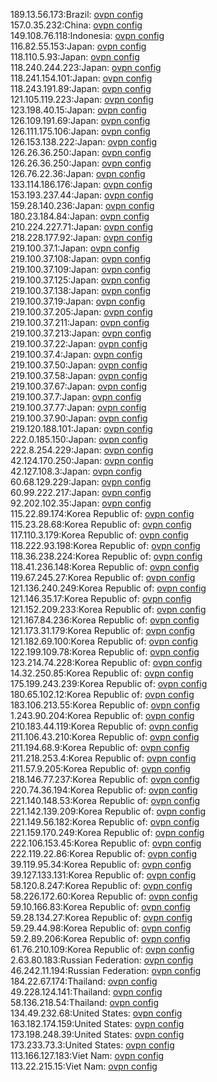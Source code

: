 189.13.56.173:Brazil: [ovpn config](vpn/189_13_56_173.ovpn)  
157.0.35.232:China: [ovpn config](vpn/157_0_35_232.ovpn)  
149.108.76.118:Indonesia: [ovpn config](vpn/149_108_76_118.ovpn)  
116.82.55.153:Japan: [ovpn config](vpn/116_82_55_153.ovpn)  
118.110.5.93:Japan: [ovpn config](vpn/118_110_5_93.ovpn)  
118.240.244.223:Japan: [ovpn config](vpn/118_240_244_223.ovpn)  
118.241.154.101:Japan: [ovpn config](vpn/118_241_154_101.ovpn)  
118.243.191.89:Japan: [ovpn config](vpn/118_243_191_89.ovpn)  
121.105.119.223:Japan: [ovpn config](vpn/121_105_119_223.ovpn)  
123.198.40.15:Japan: [ovpn config](vpn/123_198_40_15.ovpn)  
126.109.191.69:Japan: [ovpn config](vpn/126_109_191_69.ovpn)  
126.111.175.106:Japan: [ovpn config](vpn/126_111_175_106.ovpn)  
126.153.138.222:Japan: [ovpn config](vpn/126_153_138_222.ovpn)  
126.26.36.250:Japan: [ovpn config](vpn/126_26_36_250.ovpn)  
126.26.36.250:Japan: [ovpn config](vpn/126_26_36_250.ovpn)  
126.76.22.36:Japan: [ovpn config](vpn/126_76_22_36.ovpn)  
133.114.186.176:Japan: [ovpn config](vpn/133_114_186_176.ovpn)  
153.193.237.44:Japan: [ovpn config](vpn/153_193_237_44.ovpn)  
159.28.140.236:Japan: [ovpn config](vpn/159_28_140_236.ovpn)  
180.23.184.84:Japan: [ovpn config](vpn/180_23_184_84.ovpn)  
210.224.227.71:Japan: [ovpn config](vpn/210_224_227_71.ovpn)  
218.228.177.92:Japan: [ovpn config](vpn/218_228_177_92.ovpn)  
219.100.37.1:Japan: [ovpn config](vpn/219_100_37_1.ovpn)  
219.100.37.108:Japan: [ovpn config](vpn/219_100_37_108.ovpn)  
219.100.37.109:Japan: [ovpn config](vpn/219_100_37_109.ovpn)  
219.100.37.125:Japan: [ovpn config](vpn/219_100_37_125.ovpn)  
219.100.37.138:Japan: [ovpn config](vpn/219_100_37_138.ovpn)  
219.100.37.19:Japan: [ovpn config](vpn/219_100_37_19.ovpn)  
219.100.37.205:Japan: [ovpn config](vpn/219_100_37_205.ovpn)  
219.100.37.211:Japan: [ovpn config](vpn/219_100_37_211.ovpn)  
219.100.37.213:Japan: [ovpn config](vpn/219_100_37_213.ovpn)  
219.100.37.22:Japan: [ovpn config](vpn/219_100_37_22.ovpn)  
219.100.37.4:Japan: [ovpn config](vpn/219_100_37_4.ovpn)  
219.100.37.50:Japan: [ovpn config](vpn/219_100_37_50.ovpn)  
219.100.37.58:Japan: [ovpn config](vpn/219_100_37_58.ovpn)  
219.100.37.67:Japan: [ovpn config](vpn/219_100_37_67.ovpn)  
219.100.37.7:Japan: [ovpn config](vpn/219_100_37_7.ovpn)  
219.100.37.77:Japan: [ovpn config](vpn/219_100_37_77.ovpn)  
219.100.37.90:Japan: [ovpn config](vpn/219_100_37_90.ovpn)  
219.120.188.101:Japan: [ovpn config](vpn/219_120_188_101.ovpn)  
222.0.185.150:Japan: [ovpn config](vpn/222_0_185_150.ovpn)  
222.8.254.229:Japan: [ovpn config](vpn/222_8_254_229.ovpn)  
42.124.170.250:Japan: [ovpn config](vpn/42_124_170_250.ovpn)  
42.127.108.3:Japan: [ovpn config](vpn/42_127_108_3.ovpn)  
60.68.129.229:Japan: [ovpn config](vpn/60_68_129_229.ovpn)  
60.99.222.217:Japan: [ovpn config](vpn/60_99_222_217.ovpn)  
92.202.102.35:Japan: [ovpn config](vpn/92_202_102_35.ovpn)  
115.22.89.174:Korea Republic of: [ovpn config](vpn/115_22_89_174.ovpn)  
115.23.28.68:Korea Republic of: [ovpn config](vpn/115_23_28_68.ovpn)  
117.110.3.179:Korea Republic of: [ovpn config](vpn/117_110_3_179.ovpn)  
118.222.93.198:Korea Republic of: [ovpn config](vpn/118_222_93_198.ovpn)  
118.36.238.224:Korea Republic of: [ovpn config](vpn/118_36_238_224.ovpn)  
118.41.236.148:Korea Republic of: [ovpn config](vpn/118_41_236_148.ovpn)  
119.67.245.27:Korea Republic of: [ovpn config](vpn/119_67_245_27.ovpn)  
121.136.240.249:Korea Republic of: [ovpn config](vpn/121_136_240_249.ovpn)  
121.146.35.17:Korea Republic of: [ovpn config](vpn/121_146_35_17.ovpn)  
121.152.209.233:Korea Republic of: [ovpn config](vpn/121_152_209_233.ovpn)  
121.167.84.236:Korea Republic of: [ovpn config](vpn/121_167_84_236.ovpn)  
121.173.31.179:Korea Republic of: [ovpn config](vpn/121_173_31_179.ovpn)  
121.182.69.100:Korea Republic of: [ovpn config](vpn/121_182_69_100.ovpn)  
122.199.109.78:Korea Republic of: [ovpn config](vpn/122_199_109_78.ovpn)  
123.214.74.228:Korea Republic of: [ovpn config](vpn/123_214_74_228.ovpn)  
14.32.250.85:Korea Republic of: [ovpn config](vpn/14_32_250_85.ovpn)  
175.199.243.239:Korea Republic of: [ovpn config](vpn/175_199_243_239.ovpn)  
180.65.102.12:Korea Republic of: [ovpn config](vpn/180_65_102_12.ovpn)  
183.106.213.55:Korea Republic of: [ovpn config](vpn/183_106_213_55.ovpn)  
1.243.90.204:Korea Republic of: [ovpn config](vpn/1_243_90_204.ovpn)  
210.183.44.119:Korea Republic of: [ovpn config](vpn/210_183_44_119.ovpn)  
211.106.43.210:Korea Republic of: [ovpn config](vpn/211_106_43_210.ovpn)  
211.194.68.9:Korea Republic of: [ovpn config](vpn/211_194_68_9.ovpn)  
211.218.253.4:Korea Republic of: [ovpn config](vpn/211_218_253_4.ovpn)  
211.57.9.205:Korea Republic of: [ovpn config](vpn/211_57_9_205.ovpn)  
218.146.77.237:Korea Republic of: [ovpn config](vpn/218_146_77_237.ovpn)  
220.74.36.194:Korea Republic of: [ovpn config](vpn/220_74_36_194.ovpn)  
221.140.148.53:Korea Republic of: [ovpn config](vpn/221_140_148_53.ovpn)  
221.142.139.209:Korea Republic of: [ovpn config](vpn/221_142_139_209.ovpn)  
221.149.56.182:Korea Republic of: [ovpn config](vpn/221_149_56_182.ovpn)  
221.159.170.249:Korea Republic of: [ovpn config](vpn/221_159_170_249.ovpn)  
222.106.153.45:Korea Republic of: [ovpn config](vpn/222_106_153_45.ovpn)  
222.119.22.86:Korea Republic of: [ovpn config](vpn/222_119_22_86.ovpn)  
39.119.95.34:Korea Republic of: [ovpn config](vpn/39_119_95_34.ovpn)  
39.127.133.131:Korea Republic of: [ovpn config](vpn/39_127_133_131.ovpn)  
58.120.8.247:Korea Republic of: [ovpn config](vpn/58_120_8_247.ovpn)  
58.226.172.60:Korea Republic of: [ovpn config](vpn/58_226_172_60.ovpn)  
59.10.166.83:Korea Republic of: [ovpn config](vpn/59_10_166_83.ovpn)  
59.28.134.27:Korea Republic of: [ovpn config](vpn/59_28_134_27.ovpn)  
59.29.44.98:Korea Republic of: [ovpn config](vpn/59_29_44_98.ovpn)  
59.2.89.206:Korea Republic of: [ovpn config](vpn/59_2_89_206.ovpn)  
61.76.210.109:Korea Republic of: [ovpn config](vpn/61_76_210_109.ovpn)  
2.63.80.183:Russian Federation: [ovpn config](vpn/2_63_80_183.ovpn)  
46.242.11.194:Russian Federation: [ovpn config](vpn/46_242_11_194.ovpn)  
184.22.67.174:Thailand: [ovpn config](vpn/184_22_67_174.ovpn)  
49.228.124.141:Thailand: [ovpn config](vpn/49_228_124_141.ovpn)  
58.136.218.54:Thailand: [ovpn config](vpn/58_136_218_54.ovpn)  
134.49.232.68:United States: [ovpn config](vpn/134_49_232_68.ovpn)  
163.182.174.159:United States: [ovpn config](vpn/163_182_174_159.ovpn)  
173.198.248.39:United States: [ovpn config](vpn/173_198_248_39.ovpn)  
173.233.73.3:United States: [ovpn config](vpn/173_233_73_3.ovpn)  
113.166.127.183:Viet Nam: [ovpn config](vpn/113_166_127_183.ovpn)  
113.22.215.15:Viet Nam: [ovpn config](vpn/113_22_215_15.ovpn)  

